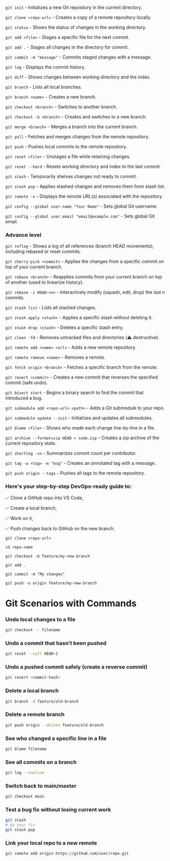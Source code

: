 `git init` - Initializes a new Git repository in the current directory.

`git clone <repo-url>` - Creates a copy of a remote repository locally.

`git status` - Shows the status of changes in the working directory.

`git add <file>` - Stages a specific file for the next commit.

`git add .` - Stages all changes in the directory for commit.

`git commit -m "message"` - Commits staged changes with a message.

`git log` - Displays the commit history.

`git diff` - Shows changes between working directory and the index.

`git branch` - Lists all local branches.

`git branch <name>` - Creates a new branch.

`git checkout <branch>` - Switches to another branch.

`git checkout -b <branch>` - Creates and switches to a new branch.

`git merge <branch>` - Merges a branch into the current branch.

`git pull` - Fetches and merges changes from the remote repository.

`git push` - Pushes local commits to the remote repository.

`git reset <file>` - Unstages a file while retaining changes.

`git reset --hard` - Resets working directory and index to the last commit.

`git stash` - Temporarily shelves changes not ready to commit.

`git stash pop` - Applies stashed changes and removes them from stash list.

`git remote -v` - Displays the remote URL(s) associated with the repository.

`git config --global user.name "Your Name"` - Sets global Git username.

`git config --global user.email "email@example.com"` - Sets global Git email.

### Advance level

`git reflog` - Shows a log of all references (branch HEAD movements), including rebased or reset commits.

`git cherry-pick <commit>` - Applies the changes from a specific commit on top of your current branch.

`git rebase <branch>` - Reapplies commits from your current branch on top of another (used to linearize history).

`git rebase -i HEAD~<n>` - Interactively modify (squash, edit, drop) the last n commits.

`git stash list` - Lists all stashed changes.

`git stash apply <stash>` - Applies a specific stash without deleting it.

`git stash drop <stash>` - Deletes a specific stash entry.

`git clean -fd` - Removes untracked files and directories (⚠️ destructive).

`git remote add <name> <url>` - Adds a new remote repository.

`git remote remove <name>` - Removes a remote.

`git fetch origin <branch>` - Fetches a specific branch from the remote.

`git revert <commit>` - Creates a new commit that reverses the specified commit (safe undo).

`git bisect start` - Begins a binary search to find the commit that introduced a bug.

`git submodule add <repo-url> <path>` - Adds a Git submodule to your repo.

`git submodule update --init` - Initializes and updates all submodules.

`git blame <file>` - Shows who made each change line-by-line in a file.

`git archive --format=zip HEAD > code.zip` - Creates a zip archive of the current repository state.

`git shortlog -sn` - Summarizes commit count per contributor.

`git tag -a <tag> -m "msg"` - Creates an annotated tag with a message.

`git push origin --tags` - Pushes all tags to the remote repository.


### Here's your step-by-step DevOps-ready guide to:

✅ Clone a GitHub repo into VS Code,

✅ Create a local branch,

✅ Work on it,

✅ Push changes back to GitHub on the new branch.

`git clone <repo-url>`

`cd repo-name`

`git checkout -b feature/my-new-branch`

`git add .`

`git commit -m "My changes"`

`git push -u origin feature/my-new-branch`


# Git Scenarios with Commands

### Undo local changes to a file
```bash
git checkout -- filename
```

### Undo a commit that hasn’t been pushed
```bash
git reset --soft HEAD~1
```

### Undo a pushed commit safely (create a reverse commit)
```bash
git revert <commit-hash>
```

### Delete a local branch
```bash
git branch -d feature/old-branch
```

### Delete a remote branch
```bash
git push origin --delete feature/old-branch
```

### See who changed a specific line in a file
```bash
git blame filename
```

### See all commits on a branch
```bash
git log --oneline
```

### Switch back to main/master
```bash
git checkout main
```

### Test a bug fix without losing current work
```bash
git stash
# do your fix
git stash pop
```

### Link your local repo to a new remote
```bash
git remote add origin https://github.com/user/repo.git
```
